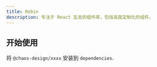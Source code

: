 ```yaml
---
title: Robin
description: 专注于 React 生态的组件库，包括高度定制化的组件。
---
```


## 开始使用

将 `@chaos-design/xxxx` 安装到 `dependencies`.

<InstallDependencies
  pnpm="$ pnpm add @chaos-design/xxxx"
  npm="$ npm add @chaos-design/xxxx"
  yarn="$ yarn add @chaos-design/xxxx"
/>
